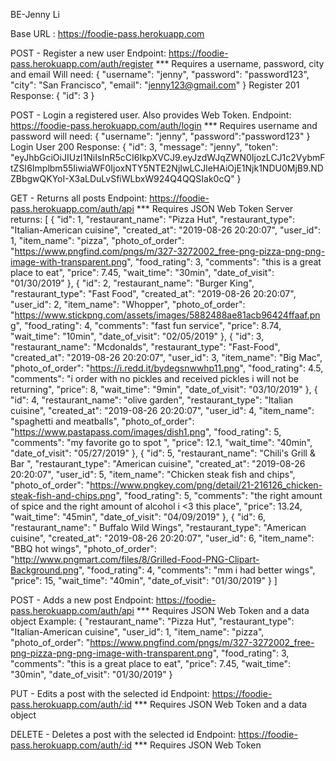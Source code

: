 BE-Jenny Li

Base URL :
https://foodie-pass.herokuapp.com

POST - Register a new user
Endpoint: https://foodie-pass.herokuapp.com/auth/register
\*\*\* Requires a username, password, city and email
Will need:
{
"username": "jenny",
"password": "password123",
"city": "San Francisco",
"email": "jenny123@gmail.com"
}
Register 201 Response:
{
"id": 3
}

POST - Login a registered user. Also provides Web Token.
Endpoint: https://foodie-pass.herokuapp.com/auth/login
\*\*\* Requires username and password
will need:
{
"username": "jenny",
"password":"password123"
}
Login User 200 Response:
{
"id": 3,
"message": "jenny",
"token": "eyJhbGciOiJIUzI1NiIsInR5cCI6IkpXVCJ9.eyJzdWJqZWN0IjozLCJ1c2VybmFtZSI6Implbm55IiwiaWF0IjoxNTY5NTE2NjIwLCJleHAiOjE1Njk1NDU0MjB9.NDZBbgwQKYoI-X3aLDuLvSfiWLbxW924Q4QQSIak0cQ"
}

GET - Returns all posts
Endpoint: https://foodie-pass.herokuapp.com/auth/api
\*\*\* Requires JSON Web Token
Server returns:
[ { "id": 1, "restaurant_name": "Pizza Hut", "restaurant_type": "Italian-American cuisine", "created_at": "2019-08-26 20:20:07", "user_id": 1, "item_name": "pizza", "photo_of_order": "https://www.pngfind.com/pngs/m/327-3272002_free-png-pizza-png-png-image-with-transparent.png", "food_rating": 3, "comments": "this is a great place to eat", "price": 7.45, "wait_time": "30min", "date_of_visit": "01/30/2019" }, { "id": 2, "restaurant_name": "Burger King", "restaurant_type": "Fast Food", "created_at": "2019-08-26 20:20:07", "user_id": 2, "item_name": "Whopper", "photo_of_order": "https://www.stickpng.com/assets/images/5882488ae81acb96424ffaaf.png", "food_rating": 4, "comments": "fast fun service", "price": 8.74, "wait_time": "10min", "date_of_visit": "02/05/2019" }, { "id": 3, "restaurant_name": "Mcdonalds", "restaurant_type": "Fast-Food", "created_at": "2019-08-26 20:20:07", "user_id": 3, "item_name": "Big Mac", "photo_of_order": "https://i.redd.it/bydegsnwwhp11.png", "food_rating": 4.5, "comments": "i order with no pickles and received pickles i will not be returning", "price": 8, "wait_time": "9min", "date_of_visit": "03/10/2019" }, { "id": 4, "restaurant_name": "olive garden", "restaurant_type": "Italian cuisine", "created_at": "2019-08-26 20:20:07", "user_id": 4, "item_name": "spaghetti and meatballs", "photo_of_order": "https://www.pastapass.com/images/dish1.png", "food_rating": 5, "comments": "my favorite go to spot ", "price": 12.1, "wait_time": "40min", "date_of_visit": "05/27/2019" }, { "id": 5, "restaurant_name": "Chili's Grill & Bar ", "restaurant_type": "American cuisine", "created_at": "2019-08-26 20:20:07", "user_id": 5, "item_name": "Chicken steak fish and chips", "photo_of_order": "https://www.pngkey.com/png/detail/21-216126_chicken-steak-fish-and-chips.png", "food_rating": 5, "comments": "the right amount of spice and the right amount of alcohol i <3 this place", "price": 13.24, "wait_time": "45min", "date_of_visit": "04/09/2019" }, { "id": 6, "restaurant_name": " Buffalo Wild Wings", "restaurant_type": "American cuisine", "created_at": "2019-08-26 20:20:07", "user_id": 6, "item_name": "BBQ hot wings", "photo_of_order": "http://www.pngmart.com/files/8/Grilled-Food-PNG-Clipart-Background.png", "food_rating": 4, "comments": "mm i had better wings", "price": 15, "wait_time": "40min", "date_of_visit": "01/30/2019" } ]

POST - Adds a new post
Endpoint: https://foodie-pass.herokuapp.com/auth/api
\*\*\* Requires JSON Web Token and a data object
Example:
{
"restaurant_name": "Pizza Hut",
"restaurant_type": "Italian-American cuisine",
"user_id": 1,
"item_name": "pizza",
"photo_of_order": "https://www.pngfind.com/pngs/m/327-3272002_free-png-pizza-png-png-image-with-transparent.png",
"food_rating": 3,
"comments": "this is a great place to eat",
"price": 7.45,
"wait_time": "30min",
"date_of_visit": "01/30/2019"
}

PUT - Edits a post with the selected id
Endpoint: https://foodie-pass.herokuapp.com/auth/:id
\*\*\* Requires JSON Web Token and a data object

DELETE - Deletes a post with the selected id
Endpoint: https://foodie-pass.herokuapp.com/auth/:id
\*\*\* Requires JSON Web Token
